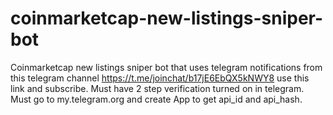 # coinmarketcap-new-listings-sniper-bot
Coinmarketcap new listings sniper bot that uses 
telegram notifications from this telegram channel
https://t.me/joinchat/b17jE6EbQX5kNWY8 use this link and subscribe.
Must have 2 step verification turned on in telegram.
Must go to my.telegram.org and create App to get api_id and api_hash.
